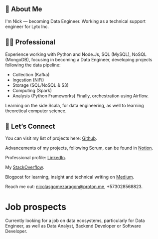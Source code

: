 ## 🦖 About Me

I'm Nick — becoming Data Engineer. Working as a technical support engineer for Lytx Inc.

## 👨‍💻 Professional
Experience working with Python and Node.Js, SQL (MySQL), NoSQL (MongoDB), focusing in becoming a Data Engineer, developing projects following the data pipeline:
- Collection (Kafka)
- Ingestion (NiFi)
- Storage (SQL/NoSQL & S3)
- Computing (Spark)
- Analysis (Python Frameworks)
Finally, orchestration using Airflow.

Learning on the side Scala, for data engineering, as well to learning theoretical computer science.

## 📌 Let’s Connect

You can visit my list of projects here: [Github](https://github.com/nickaragom7?tab=repositories).

Advancements of my projects, following Scrum, can be found in [Notion](https://www.notion.so/1dc1232f65b180b68b12ccd0fa15abd8?v=1dc1232f65b1808b9006000c28001b21&pvs=4).

Professional profile: [LinkedIn](https://linkedin.com/in/nickaragom7).

My [StackOverflow](https://stackoverflow.com/users/13444020/nicol%c3%a1s-g%c3%b3mez). 

Blogpost for learning, insight and technical writing on [Medium](https://medium.com/@nicolasgomezaragon7).

Reach me out: nicolasgomezaragon@proton.me, +573028568823.

# Job prospects
Currently looking for a job on data ecosystems, particularly for Data Engineer, as well as Data Analyst, Backend Developer or Software Developer.
